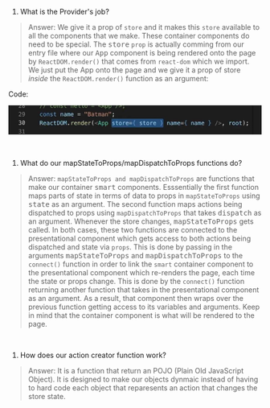 1. What is the Provider's job?
> Answer: We give it a prop of `store` and it makes this `store` available to all the components that we make. These container components do need to be special. The <kbd>store</kbd> `prop` is actually comming from our entry file where our <kbd>App</kbd> component is being rendered onto the page by `ReactDOM.render()` that comes from `react-dom` which we import. We just put the App onto the page and we give it a prop of store *inside* the `ReactDOM.render()` function as an argument:

Code:

![alt text](./Screen&#32;Shot&#32;2020-01-21&#32;at&#32;10.32.28&#32;PM.jpg "Example of passing in store as a prop to our App component")

&nbsp;

1. What do our mapStateToProps/mapDispatchToProps functions do?
> Answer: `mapStateToProps and mapDispatchToProps` are functions that make our container <kbd>smart</kbd> components. Esssentially the first function maps parts of state in terms of data to props in `mapStateToProps` using <kbd>state</kbd> as an argument. The second function maps actions being dispatched to props using `mapDispatchToProps` that takes <kbd>dispatch</kbd> as an argument. Whenever the store changes, <kbd>mapStateToProps</kbd> gets called. In both cases, these two functions are connected to the presentational component which gets access to both actions being dispatched and state via `props`. This is done by passing in the arguments <kbd>mapStateToProps</kbd> and <kbd>mapDispatchToProps</kbd> to the `connect()` function in order to link the `smart` container component to the presentational component which re-renders the page, each time the state or props change. This is done by the `connect()` function returning another function that takes in the presentational component as an argument. As a result, that component then wraps over the previous function getting access to its variables and arguments. Keep in mind that the container component is what will be rendered to the page. 

&nbsp;

1. How does our action creator function work?
> Answer: It is a function that return an POJO (Plain Old JavaScript Object). It is designed to make our objects dynmaic instead of having to hard code each object that reparesents an action that changes the store state. 